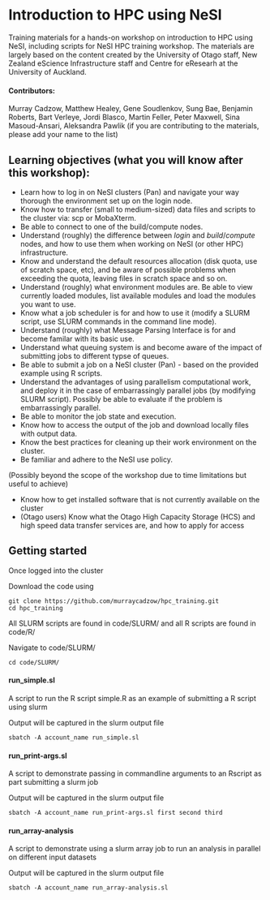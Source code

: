 # Introduction to HPC using NeSI

Training materials for a hands-on workshop on introduction to HPC using NeSI, including scripts for NeSI HPC training workshop. The materials are largely based on the content created by the University of Otago staff, New Zealand eScience Infrastructure staff and Centre for eResearh at the University of Auckland.

#### Contributors:

Murray Cadzow, Matthew Healey, Gene Soudlenkov, Sung Bae, Benjamin Roberts,  Bart Verleye, Jordi Blasco, Martin Feller, Peter Maxwell, Sina Masoud-Ansari, Aleksandra Pawlik
(if you are contributing to the materials, please add your name to the list)


## Learning objectives (what you will know after this workshop):

* Learn how to log in on NeSI clusters (Pan) and navigate your  way thorough the environment set up on the login node.
* Know how to transfer (small to medium-sized) data files and scripts to the cluster via: scp or MobaXterm. 
* Be able to connect to one of the build/compute nodes.
* Understand (roughly) the difference between *login* and *build*/*compute* nodes, and how to use them when working on NeSI (or other HPC) infrastructure.
* Know and understand the default resources allocation (disk quota, use of scratch space, etc), and be aware of possible problems when exceeding the quota, leaving files in scratch space and so on.
* Understand (roughly) what environment modules are. Be able to view currently loaded modules, list available modules and load the modules you want to use.
* Know what a job scheduler is for and how to use it (modify a SLURM script, use SLURM commands in the command line mode).
* Understand (roughly) what Message Parsing Interface is for and become familar with its basic use.
* Understand what queuing system is and become aware of the impact of submitting jobs to different typse of queues.
* Be able to submit a job on a NeSI cluster (Pan) - based on the provided example using R scripts.
* Understand the advantages of using parallelism computational work, and deploy it in the case of embarrassingly parallel jobs (by modifying SLURM script). Possibly be able to evaluate if the problem is embarrassingly parallel.
* Be able to monitor the job state and execution.
* Know how to access the output of the job and download locally files with output data.
* Know the best practices for cleaning up their work environment on the cluster.
* Be familiar and adhere to the NeSI use policy.

(Possibly beyond the scope of the workshop due to time limitations but useful to achieve)
* Know how to get installed software that is not currently available on the cluster
* (Otago users) Know what the Otago High Capacity Storage (HCS) and high speed data transfer services are, and how to apply for access  

## Getting started

Once logged into the cluster

Download the code using
```
git clone https://github.com/murraycadzow/hpc_training.git
cd hpc_training
```

All SLURM scripts are found in code/SLURM/ and all R scripts are found in code/R/


Navigate to code/SLURM/
```
cd code/SLURM/
```


#### run_simple.sl

A script to run the R script simple.R as an example of submitting a R script using slurm

Output will be captured in the slurm output file

```
sbatch -A account_name run_simple.sl
```

#### run_print-args.sl

A script to demonstrate passing in commandline arguments to an Rscript as part submitting a slurm job

Output will be captured in the slurm output file

```
sbatch -A account_name run_print-args.sl first second third
```


#### run_array-analysis

A script to demonstrate using a slurm array job to run an analysis in parallel on different input datasets

Output will be captured in the slurm output file

```
sbatch -A account_name run_array-analysis.sl
```


